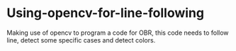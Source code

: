 # Using-opencv-for-line-following
Making use of opencv to program a code for OBR, this code needs to follow line, detect some specific cases and detect colors.

